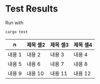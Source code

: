 # Test Results

Run with
```
cargo test
```

|n | 제목 셀2 | 제목 셀3 | 제목 셀4 |
| --- | --- | --- | --- |
| 내용 1 | 내용 2 | 내용 3 | 내용 4 |
| 내용 5 | 내용 6 | 내용 7 | 내용 8 |
| 내용 9 | 내용 10 | 내용 11 | 내용 12 |
